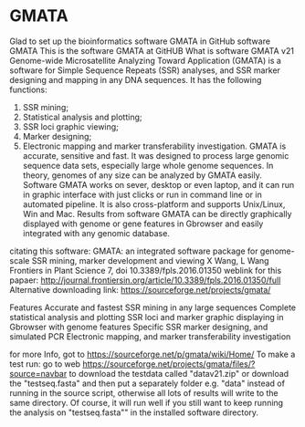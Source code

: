 # GMATA
Glad to set up the bioinformatics software GMATA in GitHub
software GMATA
This is the software GMATA at GitHUB
What is software GMATA v21
Genome-wide Microsatellite Analyzing Toward Application (GMATA) is a software for Simple Sequence Repeats (SSR) analyses, and SSR marker designing and mapping in any DNA sequences. It has the following functions:
1. SSR mining;
2. Statistical analysis and plotting;
3. SSR loci graphic viewing;
4. Marker designing;
5. Electronic mapping and marker transferability investigation.
GMATA is accurate, sensitive and fast. It was designed to process large genomic sequence data sets, especially large whole genome sequences. In theory, genomes of any size can be analyzed by GMATA easily. Software GMATA works on sever, desktop or even laptop, and it can run in graphic interface with just clicks or run in command line or in automated pipeline. It is also cross-platform and supports Unix/Linux, Win and Mac. Results from software GMATA can be directly graphically displayed with genome or gene features in Gbrowser and easily integrated with any genomic database.

citating this software:
GMATA: an integrated software package for genome-scale SSR mining, marker development and viewing
X Wang, L Wang
Frontiers in Plant Science 7, doi 10.3389/fpls.2016.01350
weblink for this papaer: http://journal.frontiersin.org/article/10.3389/fpls.2016.01350/full
Alternative downloading link: https://sourceforge.net/projects/gmata/


Features
Accurate and fastest SSR mining in any large sequences
Complete statistical analysis and plotting
SSR loci and marker graphic displaying in Gbrowser with genome features
Specific SSR marker designing, and simulated PCR
Electronic mapping, and marker transferability investigation


for more Info, got to https://sourceforge.net/p/gmata/wiki/Home/
To make a test run: go to web https://sourceforge.net/projects/gmata/files/?source=navbar 
to download the testdata called "datav21.zip"
or download the "testseq.fasta" and then put a separately folder e.g. "data" instead of running in the source script, otherwise  all lots of results will write to the same directory. Of course, it will run well if you still want to keep running the analysis on "testseq.fasta"" in the installed software directory.
